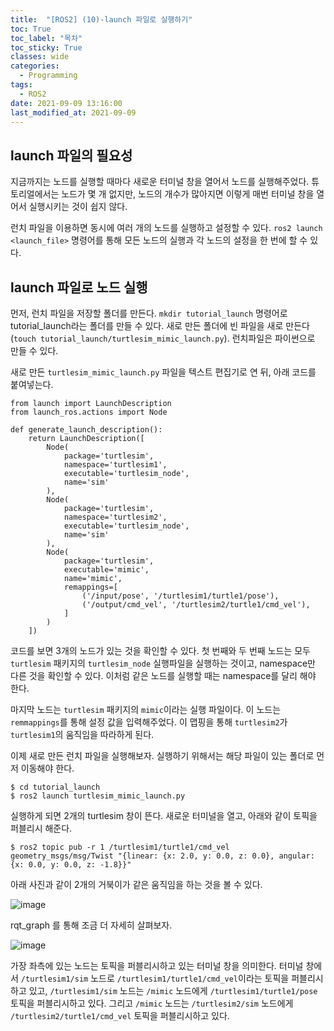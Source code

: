 ```yaml
---
title:  "[ROS2] (10)-launch 파일로 실행하기"
toc: True
toc_label: "목차"
toc_sticky: True
classes: wide
categories:
  - Programming
tags:
  - ROS2
date: 2021-09-09 13:16:00
last_modified_at: 2021-09-09
---
```


## launch 파일의 필요성
지금까지는 노드를 실행할 때마다 새로운 터미널 창을 열어서 노드를 실행해주었다. 튜토리얼에서는 노드가 몇 개 없지만, 노드의 개수가 많아지면 이렇게 매번 터미널 창을 열어서 실행시키는 것이 쉽지 않다. 

런치 파일을 이용하면 동시에 여러 개의 노드를 실행하고 설정할 수 있다. `ros2 launch <launch_file>` 명령어를 통해 모든 노드의 실행과 각 노드의 설정을 한 번에 할 수 있다.

## launch 파일로 노드 실행
먼저, 런치 파일을 저장할 폴더를 만든다. `mkdir tutorial_launch` 명령어로 tutorial_launch라는 폴더를 만들 수 있다. 새로 만든 폴더에 빈 파일을 새로 만든다(`touch tutorial_launch/turtlesim_mimic_launch.py`). 런치파일은 파이썬으로 만들 수 있다.

새로 만든 `turtlesim_mimic_launch.py` 파일을 텍스트 편집기로 연 뒤, 아래 코드를 붙여넣는다.

```
from launch import LaunchDescription
from launch_ros.actions import Node

def generate_launch_description():
    return LaunchDescription([
        Node(
            package='turtlesim',
            namespace='turtlesim1',
            executable='turtlesim_node',
            name='sim'
        ),
        Node(
            package='turtlesim',
            namespace='turtlesim2',
            executable='turtlesim_node',
            name='sim'
        ),
        Node(
            package='turtlesim',
            executable='mimic',
            name='mimic',
            remappings=[
                ('/input/pose', '/turtlesim1/turtle1/pose'),
                ('/output/cmd_vel', '/turtlesim2/turtle1/cmd_vel'),
            ]
        )
    ])
```

코드를 보면 3개의 노드가 있는 것을 확인할 수 있다. 첫 번째와 두 번째 노드는 모두 `turtlesim` 패키지의 `turtlesim_node` 실행파일을 실행하는 것이고, namespace만 다른 것을 확인할 수 있다. 이처럼 같은 노드를 실행할 때는 namespace를 달리 해야 한다.

마지막 노드는 `turtlesim` 패키지의 `mimic`이라는 실행 파일이다. 이 노드는 `remmappings`를 통해 설정 값을 입력해주었다. 이 맵핑을 통해 `turtlesim2`가 `turtlesim1`의 움직임을 따라하게 된다.

이제 새로 만든 런치 파일을 실행해보자. 실행하기 위해서는 해당 파일이 있는 폴더로 먼저 이동해야 한다.

```
$ cd tutorial_launch
$ ros2 launch turtlesim_mimic_launch.py
```

실행하게 되면 2개의 turtlesim 창이 뜬다. 새로운 터미널을 열고, 아래와 같이 토픽을 퍼블리시 해준다.

```
$ ros2 topic pub -r 1 /turtlesim1/turtle1/cmd_vel geometry_msgs/msg/Twist "{linear: {x: 2.0, y: 0.0, z: 0.0}, angular: {x: 0.0, y: 0.0, z: -1.8}}"
```

아래 사진과 같이 2개의 거북이가 같은 움직임을 하는 것을 볼 수 있다.

<img src="{{ site.url }}{{ site.baseurl }}/assets/images/2021-09-09-[ROS2]_(10)-launch_파일로_실행하기/turtlesim_mimic.png" alt="image">

rqt_graph 를 통해 조금 더 자세히 살펴보자.

<img src="{{ site.url }}{{ site.baseurl }}/assets/images/2021-09-09-[ROS2]_(10)-launch_파일로_실행하기/rqt_graph.png" alt="image">

가장 좌측에 있는 노드는 토픽을 퍼블리시하고 있는 터미널 창을 의미한다. 터미널 창에서 `/turtlesim1/sim` 노드로 `/turtlesim1/turtle1/cmd_vel`이라는 토픽을 퍼블리시하고 있고, `/turtlesim1/sim` 노드는 `/mimic` 노드에게 `/turtlesim1/turtle1/pose` 토픽을 퍼블리시하고 있다. 그리고 `/mimic` 노드는 `/turtlesim2/sim` 노드에게 `/turtlesim2/turtle1/cmd_vel` 토픽을 퍼블리시하고 있다.